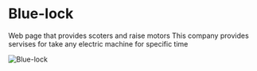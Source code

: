 # Blue-lock
Web page that provides scoters and raise motors
This company provides servises for take any electric machine for specific time 

![Blue-lock](https://user-images.githubusercontent.com/103429590/222527947-b404bacc-d4c8-4e16-88b4-64980f023c0e.png)

